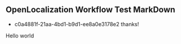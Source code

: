 ## OpenLocalization Workflow Test MarkDown
* c0a4881f-21aa-4bd1-b9d1-ee8a0e3178e2 
thanks!

Hello world